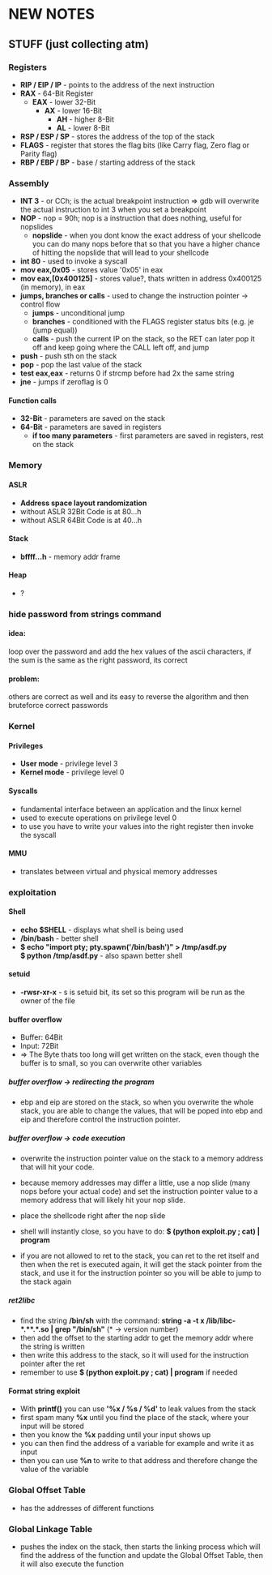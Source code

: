 # NEW NOTES

## STUFF (just collecting atm)

### Registers

- **RIP / EIP / IP** - points to the address of the next instruction
- **RAX** - 64-Bit Register
  - **EAX** - lower 32-Bit
    - **AX** - lower 16-Bit   
      - **AH** - higher 8-Bit
      - **AL** - lower 8-Bit
- **RSP / ESP / SP** - stores the address of the top of the stack
- **FLAGS** - register that stores the flag bits (like Carry flag, Zero flag or Parity flag)
- **RBP / EBP / BP** - base / starting address of the stack

### Assembly

- **INT 3** - or CCh; is the actual breakpoint instruction => gdb will overwrite the actual instruction to int 3 when you set a breakpoint
- **NOP** - nop = 90h; nop is a instruction that does nothing, useful for nopslides
  - **nopslide** - when you dont know the exact address of your shellcode you can do many nops before that so that you have a higher chance of hitting the nopslide that will lead to your shellcode
- **int 80** - used to invoke a syscall
- **mov eax,0x05** - stores value '0x05' in eax
- **mov eax,\[0x400125\]** - stores value?, thats written in address 0x400125 (in memory), in eax
- **jumps, branches or calls** - used to change the instruction pointer -> control flow
  - **jumps** - unconditional jump
  - **branches** - conditioned with the FLAGS register status bits (e.g. je (jump equal))
  - **calls** - push the current IP on the stack, so the RET can later pop it off and keep going where the CALL left off, and jump
- **push** - push sth on the stack
- **pop** - pop the last value of the stack
- **test eax,eax** - returns 0 if strcmp before had 2x the same string
- **jne** - jumps if zeroflag is 0

#### Function calls

- **32-Bit** - parameters are saved on the stack
- **64-Bit** - parameters are saved in registers
  - **if too many parameters** - first parameters are saved in registers, rest on the stack

### Memory

#### ASLR

- **Address space layout randomization**
- without ASLR 32Bit Code is at 80...h
- without ASLR 64Bit Code is at 40...h

#### Stack

- **bffff...h** - memory addr frame

#### Heap

- ?

### hide password from strings command

#### idea:
loop over the password and add the hex values of the ascii characters, if the sum is the same as the right password, its correct

#### problem:
others are correct as well and its easy to reverse the algorithm and then bruteforce correct passwords

### Kernel

#### Privileges

- **User mode** - privilege level 3
- **Kernel mode** - privilege level 0

#### Syscalls

- fundamental interface between an application and the linux kernel
- used to execute operations on privilege level 0
- to use you have to write your values into the right register then invoke the syscall

#### MMU

- translates between virtual and physical memory addresses

### exploitation

#### Shell

- **echo $SHELL** - displays what shell is being used
- **/bin/bash** - better shell
- **$ echo "import pty; pty.spawn('/bin/bash')" > /tmp/asdf.py<br/>**
  **$ python /tmp/asdf.py** - also spawn better shell
  
#### setuid

- **-rwsr-xr-x** - s is setuid bit, its set so this program will be run as the owner of the file

#### buffer overflow

- Buffer: 64Bit
- Input: 72Bit
- => The Byte thats too long will get written on the stack, even though the buffer is to small, so you can overwrite other variables

##### buffer overflow -> redirecting the program

- ebp and eip are stored on the stack, so when you overwrite the whole stack, you are able to change the values, that will be poped into ebp and eip and therefore control the instruction pointer.

##### buffer overflow -> code execution

- overwrite the instruction pointer value on the stack to a memory address that will hit your code.
- because memory addresses may differ a little, use a nop slide (many nops before your actual code) and set the instruction pointer
  value to a memory address that will likely hit your nop slide.
- place the shellcode right after the nop slide
- shell will instantly close, so you have to do:
  **$ (python exploit.py ; cat) | program**
  
- if you are not allowed to ret to the stack, you can ret to the ret itself and then when the ret is executed again, it will get the 
  stack pointer from the stack, and use it for the instruction pointer so you will be able to jump to the stack again
  
##### ret2libc

- find the string **/bin/sh** with the command: **string -a -t x /lib/libc-\*.\*\*.\*.so | grep "/bin/sh"** (\* -> version number)
- then add the offset to the starting addr to get the memory addr where the string is written
- then write this address to the stack, so it will used for the instruction pointer after the ret
- remember to use **$ (python exploit.py ; cat) | program** if needed

#### Format string exploit

- With **printf()** you can use **'%x / %s / %d'** to leak values from the stack
- first spam many **%x** until you find the place of the stack, where your input will be stored
- then you know the **%x** padding until your input shows up
- you can then find the address of a variable for example and write it as input
- then you can use **%n** to write to that address and therefore change the value of the variable

### Global Offset Table

- has the addresses of different functions

### Global Linkage Table

- pushes the index on the stack, then starts the linking process which will find the address of the function and update the Global Offset Table, then it will also execute the function
